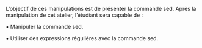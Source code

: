 L’objectif de ces manipulations est de présenter la commande sed. Après la manipulation de cet atelier, l’étudiant sera capable de :

•	Manipuler la commande sed.

•	Utiliser des expressions régulières avec la commande sed.
